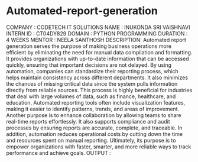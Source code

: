 # Automated-report-generation
COMPANY : CODETECH IT SOLUTIONS
NAME : INUKONDA SRI VAISHNAVI
INTERN ID : CT04DY829
DOMAIN : PYTHON PROGRAMMING
DURATION : 4 WEEKS MENTOR : NEELA SANTHOSH
DESCRIPTION:
Automated report generation serves the purpose of making business operations more efficient by eliminating the need for manual data compilation and formatting. It provides organizations with up-to-date information that can be accessed quickly, ensuring that important decisions are not delayed. By using automation, companies can standardize their reporting process, which helps maintain consistency across different departments. It also minimizes the chances of missing critical data since the system pulls information directly from reliable sources. This process is highly beneficial for industries that deal with large volumes of data, such as finance, healthcare, and education. Automated reporting tools often include visualization features, making it easier to identify patterns, trends, and areas of improvement. Another purpose is to enhance collaboration by allowing teams to share real-time reports effortlessly. It also supports compliance and audit processes by ensuring reports are accurate, complete, and traceable. In addition, automation reduces operational costs by cutting down the time and resources spent on manual reporting. Ultimately, its purpose is to empower organizations with faster, smarter, and more reliable ways to track performance and achieve goals.
OUTPUT :

